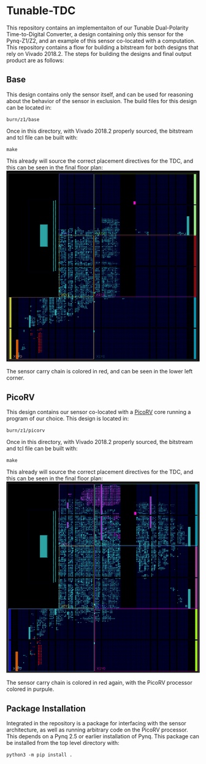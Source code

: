 # Tunable-TDC

This repository contains an implementaiton of our Tunable Dual-Polarity Time-to-Digital Converter, a design containing only this sensor for the Pynq-Z1/Z2, and an example of this sensor co-located with a computation. This repository contains a flow for building a bitstream for both designs that rely on Vivado 2018.2. The steps for building the designs and final output product are as follows:

## Base
This design contains only the sensor itself, and can be used for reasoning about the behavior of the sensor in exclusion. The build files for this design can be located in:
```
burn/z1/base
```
Once in this directory, with Vivado 2018.2 properly sourced, the bitstream and tcl file can be built with:
```
make
```
This already will source the correct placement directives for the TDC, and this can be seen in the final floor plan:
![Base Floorplan](imgs/base_floorplan.png)

The sensor carry chain is colored in red, and can be seen in the lower left corner. 

## PicoRV
This design contains our sensor co-located with a [PicoRV](https://github.com/YosysHQ/picorv32) core running a program of our choice. This design is located in:
```
burn/z1/picorv
```
Once in this directory, with Vivado 2018.2 properly sourced, the bitstream and tcl file can be built with:
```
make
```
This already will source the correct placement directives for the TDC, and this can be seen in the final floor plan:
![PicoRV Floorplan](imgs/picorv_floorplan.png)

The sensor carry chain is colored in red again, with the  PicoRV processor colored in purpule.

## Package Installation
Integrated in the repository is a package for interfacing with the sensor architecture, as well as running arbitrary code on the PicoRV processor. This depends on a Pynq 2.5 or earlier installation of Pynq. This package can be installed from the top level directory with:
```
python3 -m pip install .
```
